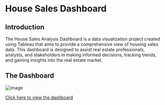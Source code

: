 # House Sales Dashboard

## Introduction

The House Sales Analysis Dashboard is a data visualization project created using Tableau that aims to provide a comprehensive view of housing sales data. This dashboard is designed to assist real estate professionals, analysts, and stakeholders in making informed decisions, tracking trends, and gaining insights into the real estate market.

## The Dashboard

![image](https://github.com/Tharang-kariappa/House-Sales-Dashboard/assets/146690932/e768b43b-803f-4bc5-b0b6-5961dbe516cd)

[Click here to view the dashboard](https://public.tableau.com/views/HouseSalesDashboard_16972696997370/HouseSalesDashboard?:language=en-US&:display_count=n&:origin=viz_share_link)

